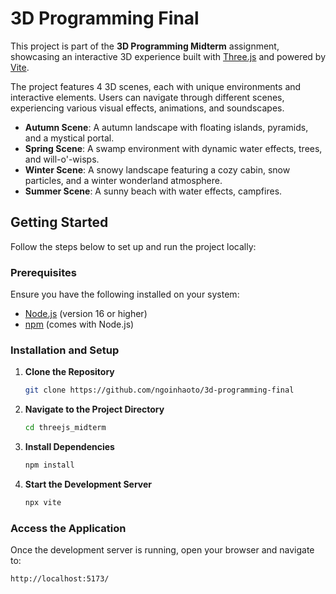 # 3D Programming Final

This project is part of the **3D Programming Midterm** assignment, showcasing an interactive 3D experience built with [Three.js](https://threejs.org/) and powered by [Vite](https://vitejs.dev/).

The project features 4 3D scenes, each with unique environments and interactive elements. Users can navigate through different scenes, experiencing various visual effects, animations, and soundscapes.

- **Autumn Scene**: A autumn landscape with floating islands, pyramids, and a mystical portal.
- **Spring Scene**: A swamp environment with dynamic water effects, trees, and will-o'-wisps.
- **Winter Scene**: A snowy landscape featuring a cozy cabin, snow particles, and a winter wonderland atmosphere.
- **Summer Scene**: A sunny beach with water effects, campfires.

## Getting Started

Follow the steps below to set up and run the project locally:

### Prerequisites

Ensure you have the following installed on your system:

- [Node.js](https://nodejs.org/) (version 16 or higher)
- [npm](https://www.npmjs.com/) (comes with Node.js)

### Installation and Setup

1. **Clone the Repository**

   ```bash
   git clone https://github.com/ngoinhaoto/3d-programming-final
   ```

2. **Navigate to the Project Directory**

   ```bash
   cd threejs_midterm
   ```

3. **Install Dependencies**

   ```bash
   npm install
   ```

4. **Start the Development Server**
   ```bash
   npx vite
   ```

### Access the Application

Once the development server is running, open your browser and navigate to:

```
http://localhost:5173/
```
